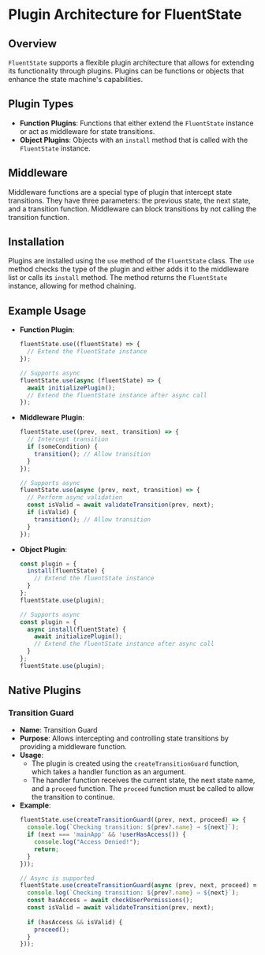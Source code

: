 # Plugin Architecture for FluentState

## Overview
`FluentState` supports a flexible plugin architecture that allows for extending its functionality through plugins. Plugins can be functions or objects that enhance the state machine's capabilities.

## Plugin Types
- **Function Plugins**: Functions that either extend the `FluentState` instance or act as middleware for state transitions.
- **Object Plugins**: Objects with an `install` method that is called with the `FluentState` instance.

## Middleware
Middleware functions are a special type of plugin that intercept state transitions. They have three parameters: the previous state, the next state, and a transition function. Middleware can block transitions by not calling the transition function.

## Installation
Plugins are installed using the `use` method of the `FluentState` class. The `use` method checks the type of the plugin and either adds it to the middleware list or calls its `install` method. The method returns the `FluentState` instance, allowing for method chaining.

## Example Usage

- **Function Plugin**:
  ```typescript
  fluentState.use((fluentState) => {
    // Extend the fluentState instance
  });

  // Supports async
  fluentState.use(async (fluentState) => {
    await initializePlugin();
    // Extend the fluentState instance after async call
  });
  ```

- **Middleware Plugin**:
  ```typescript
  fluentState.use((prev, next, transition) => {
    // Intercept transition
    if (someCondition) {
      transition(); // Allow transition
    }
  });

  // Supports async
  fluentState.use(async (prev, next, transition) => {
    // Perform async validation
    const isValid = await validateTransition(prev, next);
    if (isValid) {
      transition(); // Allow transition
    }
  });
  ```

- **Object Plugin**:
  ```typescript
  const plugin = {
    install(fluentState) {
      // Extend the fluentState instance
    }
  };
  fluentState.use(plugin);

  // Supports async
  const plugin = {
    async install(fluentState) {
      await initializePlugin();
      // Extend the fluentState instance after async call
    }
  };
  fluentState.use(plugin);
  ```

## Native Plugins

### Transition Guard

- **Name**: Transition Guard
- **Purpose**: Allows intercepting and controlling state transitions by providing a middleware function.
- **Usage**:
  - The plugin is created using the `createTransitionGuard` function, which takes a handler function as an argument.
  - The handler function receives the current state, the next state name, and a `proceed` function. The `proceed` function must be called to allow the transition to continue.
- **Example**:
  ```typescript
  fluentState.use(createTransitionGuard((prev, next, proceed) => {
    console.log(`Checking transition: ${prev?.name} → ${next}`);
    if (next === 'mainApp' && !userHasAccess()) {
      console.log("Access Denied!");
      return;
    }
  }));

  // Async is supported
  fluentState.use(createTransitionGuard(async (prev, next, proceed) => {
    console.log(`Checking transition: ${prev?.name} → ${next}`);
    const hasAccess = await checkUserPermissions();
    const isValid = await validateTransition(prev, next);
    
    if (hasAccess && isValid) {
      proceed();
    }
  }));
  ```
  
